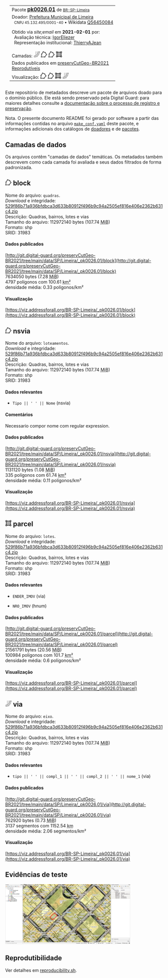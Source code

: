 <aside>
<table align="right" style="padding: 1em">
<tr><td>Pacote <a target="_git" title="link canônico para o git deste pacote" href="http://git.digital-guard.org/preserv-BR/blob/main/data/SP/Limeira/_pk0026.01"><big><b>pk0026.01</b></big></a> de <small><a target="_osmcodes" title="Jurisdição" href="https://osm.codes/BR-SP-Limeira">BR-SP-Limeira</a></small>
</td></tr>
<tr><td>
Doador: <a rel="external" target="_doador" href="https://www.limeira.sp.gov.br/">Prefeitura Municipal de Limeira</a>
<br/>&nbsp; <small>CNPJ 45.132.495/0001-40</small> • Wikidata <a rel="external" target="_doador" title="link descritor Wikidata do doador" href="https://www.wikidata.org/wiki/Q56450084">Q56450084</a></small><br/>

Obtido via <i>site;email</i> em <b>2021-02-01</b> por:
<br/>&nbsp; Avaliação técnica: <a rel="external" target="_gitPerson" title="usuário Git" href="https://github.com/IgorEliezer">IgorEliezer</a>
<br/>&nbsp; Representação institucional: <a rel="external" target="_gitPerson" title="usuário Git" href="https://github.com/ThierryAJean">ThierryAJean</a><br/>
</td></tr>
<tr><td>Camadas: <a title="via" href="#-via"><img src="https://raw.githubusercontent.com/digital-guard/preserv/main/docs/assets/layerIcon-via.png" alt="via" width="20"/></a> <a title="block" href="#-block"><img src="https://raw.githubusercontent.com/digital-guard/preserv/main/docs/assets/layerIcon-block.png" alt="block" width="20"/></a> <a title="nsvia" href="#-nsvia"><img src="https://raw.githubusercontent.com/digital-guard/preserv/main/docs/assets/layerIcon-nsvia.png" alt="nsvia" width="20"/></a> <a title="parcel" href="#-parcel"><img src="https://raw.githubusercontent.com/digital-guard/preserv/main/docs/assets/layerIcon-parcel.png" alt="parcel" width="20"/></a> </td></tr>
<tr><td>Dados publicados em <a href="http://git.digital-guard.org/preservCutGeo-BR2021/tree/main/data/SP/Limeira/_pk0026.01">preservCutGeo-BR2021</a><br/><a href="#reprodutibilidade">Reprodutíveis</a></td></tr>
<tr><td>Visualização: <a title="block" href="https://viz.addressforall.org/BR-SP-Limeira/_pk0026.01/block"><img src="https://raw.githubusercontent.com/digital-guard/preserv/main/docs/assets/layerIcon-block.png" alt="block" width="20"/></a> <a title="nsvia" href="https://viz.addressforall.org/BR-SP-Limeira/_pk0026.01/nsvia"><img src="https://raw.githubusercontent.com/digital-guard/preserv/main/docs/assets/layerIcon-nsvia.png" alt="nsvia" width="20"/></a> <a title="parcel" href="https://viz.addressforall.org/BR-SP-Limeira/_pk0026.01/parcel"><img src="https://raw.githubusercontent.com/digital-guard/preserv/main/docs/assets/layerIcon-parcel.png" alt="parcel" width="20"/></a> <a title="via" href="https://viz.addressforall.org/BR-SP-Limeira/_pk0026.01/via"><img src="https://raw.githubusercontent.com/digital-guard/preserv/main/docs/assets/layerIcon-via.png" alt="via" width="20"/></a> </td></tr>
</table>
</aside>

<section>

Este repositório de metadados descreve um pacote de arquivos doado para o domínio público. Ele está sendo preservado pela Digital Guard: para maiores detalhes consulte a [documentação sobre o processo de registro e preservação](https://wiki.addressforall.org/doc/Documentação_Digital-guard).

Nota. O presente documento README foi gerado por software a partir das informações contidas no arquivo [`make_conf.yaml`](make_conf.yaml) deste pacote, e informações adicionais dos catálogos de [doadores](https://git.digital-guard.org/preserv-BR/blob/main/data/donor.csv) e de [pacotes](https://git.digital-guard.org/preserv-BR/blob/main/data/donatedPack.csv).

# Camadas de dados

Os arquivos contêm "camadas de dados" temáticas. Os metadados também descrevem como cada camada foi avaliada e seus dados filtrados de forma padronizada.

## <img src="https://raw.githubusercontent.com/digital-guard/preserv/main/docs/assets/layerIcon-block.png" alt="block" width="20"/> block

Nome do arquivo: `quadras`.<br/>*Download* e integridade: [529f86b71a936bfdbca3d633b80912f496b9c94a2505ef816e406e2362b631c4.zip](http://dl.digital-guard.org/529f86b71a936bfdbca3d633b80912f496b9c94a2505ef816e406e2362b631c4.zip)<br/>Descrição: Quadras, bairros, lotes e vias<br/>Tamanho do arquivo: 112972140 bytes (107.74 <abbr title="mebibyte">MiB</abbr>)<br/>Formato: shp<br/>SRID: 31983

#### Dados publicados
[http://git.digital-guard.org/preservCutGeo-BR2021/tree/main/data/SP/Limeira/_pk0026.01/block](http://git.digital-guard.org/preservCutGeo-BR2021/tree/main/data/SP/Limeira/_pk0026.01/block)<br/>7634050 bytes (7.28 <abbr title="mebibyte">MiB</abbr>)<br/>4797 polígonos com 100.61 <abbr title="quilômetros quadrados">km²</abbr><br/>densidade média: 0.33 polígonos/km²

#### Visualização
[https://viz.addressforall.org/BR-SP-Limeira/_pk0026.01/block](https://viz.addressforall.org/BR-SP-Limeira/_pk0026.01/block)
## <img src="https://raw.githubusercontent.com/digital-guard/preserv/main/docs/assets/layerIcon-nsvia.png" alt="nsvia" width="20"/> nsvia

Nome do arquivo: `loteamentos`.<br/>*Download* e integridade: [529f86b71a936bfdbca3d633b80912f496b9c94a2505ef816e406e2362b631c4.zip](http://dl.digital-guard.org/529f86b71a936bfdbca3d633b80912f496b9c94a2505ef816e406e2362b631c4.zip)<br/>Descrição: Quadras, bairros, lotes e vias<br/>Tamanho do arquivo: 112972140 bytes (107.74 <abbr title="mebibyte">MiB</abbr>)<br/>Formato: shp<br/>SRID: 31983

#### Dados relevantes
* `Tipo || ' ' || Nome` (nsvia)

#### Comentários
Necessario compor nome com regular expression.

#### Dados publicados
[http://git.digital-guard.org/preservCutGeo-BR2021/tree/main/data/SP/Limeira/_pk0026.01/nsvia](http://git.digital-guard.org/preservCutGeo-BR2021/tree/main/data/SP/Limeira/_pk0026.01/nsvia)<br/>1131120 bytes (1.08 <abbr title="mebibyte">MiB</abbr>)<br/>335 polígonos com 61.74 <abbr title="quilômetros quadrados">km²</abbr><br/>densidade média: 0.11 polígonos/km²

#### Visualização
[https://viz.addressforall.org/BR-SP-Limeira/_pk0026.01/nsvia](https://viz.addressforall.org/BR-SP-Limeira/_pk0026.01/nsvia)
## <img src="https://raw.githubusercontent.com/digital-guard/preserv/main/docs/assets/layerIcon-parcel.png" alt="parcel" width="20"/> parcel

Nome do arquivo: `lotes`.<br/>*Download* e integridade: [529f86b71a936bfdbca3d633b80912f496b9c94a2505ef816e406e2362b631c4.zip](http://dl.digital-guard.org/529f86b71a936bfdbca3d633b80912f496b9c94a2505ef816e406e2362b631c4.zip)<br/>Descrição: Quadras, bairros, lotes e vias<br/>Tamanho do arquivo: 112972140 bytes (107.74 <abbr title="mebibyte">MiB</abbr>)<br/>Formato: shp<br/>SRID: 31983

#### Dados relevantes
* `ENDER_IMOV` (via)

* `NRO_IMOV` (hnum)

#### Dados publicados
[http://git.digital-guard.org/preservCutGeo-BR2021/tree/main/data/SP/Limeira/_pk0026.01/parcel](http://git.digital-guard.org/preservCutGeo-BR2021/tree/main/data/SP/Limeira/_pk0026.01/parcel)<br/>21561791 bytes (20.56 <abbr title="mebibyte">MiB</abbr>)<br/>100984 polígonos com 101.7 <abbr title="quilômetros quadrados">km²</abbr><br/>densidade média: 0.6 polígonos/km²

#### Visualização
[https://viz.addressforall.org/BR-SP-Limeira/_pk0026.01/parcel](https://viz.addressforall.org/BR-SP-Limeira/_pk0026.01/parcel)
## <img src="https://raw.githubusercontent.com/digital-guard/preserv/main/docs/assets/layerIcon-via.png" alt="via" width="20"/> via

Nome do arquivo: `eixo`.<br/>*Download* e integridade: [529f86b71a936bfdbca3d633b80912f496b9c94a2505ef816e406e2362b631c4.zip](http://dl.digital-guard.org/529f86b71a936bfdbca3d633b80912f496b9c94a2505ef816e406e2362b631c4.zip)<br/>Descrição: Quadras, bairros, lotes e vias<br/>Tamanho do arquivo: 112972140 bytes (107.74 <abbr title="mebibyte">MiB</abbr>)<br/>Formato: shp<br/>SRID: 31983

#### Dados relevantes
* `tipo || ' ' || compl_1 || ' ' || compl_2 || ' ' || nome_1` (via)

#### Dados publicados
[http://git.digital-guard.org/preservCutGeo-BR2021/tree/main/data/SP/Limeira/_pk0026.01/via](http://git.digital-guard.org/preservCutGeo-BR2021/tree/main/data/SP/Limeira/_pk0026.01/via)<br/>762920 bytes (0.73 <abbr title="mebibyte">MiB</abbr>)<br/>3137 segmentos com 1152.54 <abbr title="quilômetros">km</abbr><br/>densidade média: 2.06 segmentos/km²

#### Visualização
[https://viz.addressforall.org/BR-SP-Limeira/_pk0026.01/via](https://viz.addressforall.org/BR-SP-Limeira/_pk0026.01/via)

# Evidências de teste
<img src="qgis.png" width="400"/>

</section>
<section>

# Reprodutibilidade

Ver detalhes em [reproducibility.sh](reproducibility.sh).

</section>

